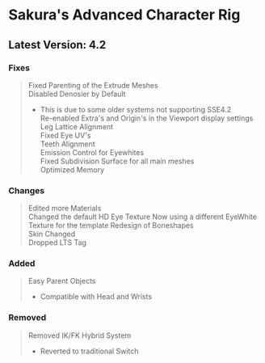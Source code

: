 # Sakura's Advanced Character Rig
Latest Version: 4.2
--------

### Fixes
> Fixed Parenting of the Extrude Meshes<br>
> Disabled Denosier by Default
> - This is due to some older systems not supporting SSE4.2<br>
> Re-enabled Extra's and Origin's in the Viewport display settings<br>
> Leg Lattice Alignment<br>
> Fixed Eye UV's<br>
> Teeth Alignment<br>
> Emission Control for Eyewhites<br>
> Fixed Subdivision Surface for all main meshes<br>
> Optimized Memory<br>

### Changes
> Edited more Materials<br>
> Changed the default HD Eye Texture 
> Now using a different EyeWhite Texture for the template
> Redesign of Boneshapes<br>
> Skin Changed<br>
> Dropped LTS Tag<br>

### Added
> Easy Parent Objects<br>
> - Compatible with Head and Wrists

### Removed
> Removed IK/FK Hybrid System<br>
> - Reverted to traditional Switch
